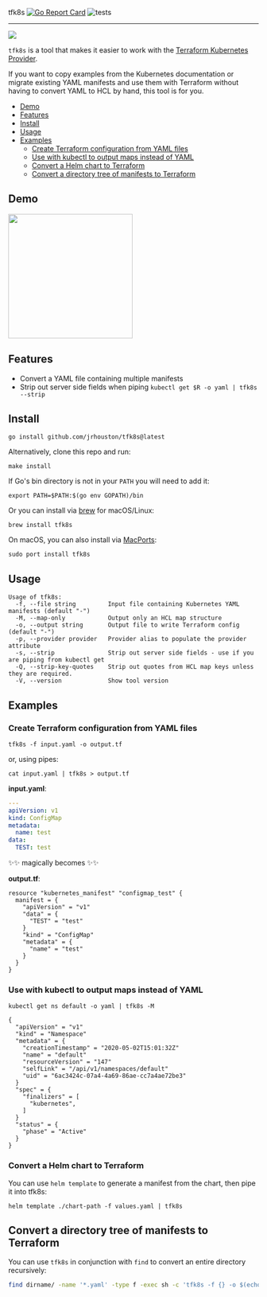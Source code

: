 tfk8s [![Go Report Card](https://goreportcard.com/badge/github.com/jrhouston/tfk8s)](https://goreportcard.com/report/github.com/jrhouston/tfk8s) ![tests](https://github.com/jrhouston/tfk8s/actions/workflows/test.yaml/badge.svg)

---

![](https://media.giphy.com/media/g8GfH3i5F0hby/giphy.gif)

`tfk8s` is a tool that makes it easier to work with the [Terraform Kubernetes Provider](https://github.com/hashicorp/terraform-provider-kubernetes).

If you want to copy examples from the Kubernetes documentation or migrate existing YAML manifests and use them with Terraform without having to convert YAML to HCL by hand, this tool is for you.

- [Demo](#demo)
- [Features](#features)
- [Install](#install)
- [Usage](#usage)
- [Examples](#examples)
  - [Create Terraform configuration from YAML files](#create-terraform-configuration-from-yaml-files)
  - [Use with kubectl to output maps instead of YAML](#use-with-kubectl-to-output-maps-instead-of-yaml)
  - [Convert a Helm chart to Terraform](#convert-a-helm-chart-to-terraform)
  - [Convert a directory tree of manifests to Terraform](#convert-a-directory-tree-of-manifests-to-terraform)

## Demo

[<img src="https://asciinema.org/a/jSmyAg4Ar6EcwKCTCXN8iAJM2.svg" width="250">](https://asciinema.org/a/jSmyAg4Ar6EcwKCTCXN8iAJM2)

## Features

- Convert a YAML file containing multiple manifests
- Strip out server side fields when piping `kubectl get $R -o yaml | tfk8s --strip`

## Install

```
go install github.com/jrhouston/tfk8s@latest
```

Alternatively, clone this repo and run:

```
make install
```

If Go's bin directory is not in your `PATH` you will need to add it:

```
export PATH=$PATH:$(go env GOPATH)/bin
```

Or you can install via [brew](https://formulae.brew.sh/formula/tfk8s) for macOS/Linux:

```
brew install tfk8s
```

On macOS, you can also install via [MacPorts](https://www.macports.org):

```
sudo port install tfk8s
```

## Usage

```
Usage of tfk8s:
  -f, --file string         Input file containing Kubernetes YAML manifests (default "-")
  -M, --map-only            Output only an HCL map structure
  -o, --output string       Output file to write Terraform config (default "-")
  -p, --provider provider   Provider alias to populate the provider attribute
  -s, --strip               Strip out server side fields - use if you are piping from kubectl get
  -Q, --strip-key-quotes    Strip out quotes from HCL map keys unless they are required.
  -V, --version             Show tool version
```

## Examples

### Create Terraform configuration from YAML files

```
tfk8s -f input.yaml -o output.tf
```

or, using pipes:
```
cat input.yaml | tfk8s > output.tf
```

**input.yaml**:
```yaml
---
apiVersion: v1
kind: ConfigMap
metadata:
  name: test
data:
  TEST: test
```

✨✨ magically becomes ✨✨

**output.tf**:
```hcl
resource "kubernetes_manifest" "configmap_test" {
  manifest = {
    "apiVersion" = "v1"
    "data" = {
      "TEST" = "test"
    }
    "kind" = "ConfigMap"
    "metadata" = {
      "name" = "test"
    }
  }
}
```

### Use with kubectl to output maps instead of YAML

```
kubectl get ns default -o yaml | tfk8s -M
```
```hcl
{
  "apiVersion" = "v1"
  "kind" = "Namespace"
  "metadata" = {
    "creationTimestamp" = "2020-05-02T15:01:32Z"
    "name" = "default"
    "resourceVersion" = "147"
    "selfLink" = "/api/v1/namespaces/default"
    "uid" = "6ac3424c-07a4-4a69-86ae-cc7a4ae72be3"
  }
  "spec" = {
    "finalizers" = [
      "kubernetes",
    ]
  }
  "status" = {
    "phase" = "Active"
  }
}
```

### Convert a Helm chart to Terraform

You can use `helm template` to generate a manifest from the chart, then pipe it into tfk8s:

```
helm template ./chart-path -f values.yaml | tfk8s
```

## Convert a directory tree of manifests to Terraform

You can use `tfk8s` in conjunction with `find` to convert an entire directory recursively:

```bash
find dirname/ -name '*.yaml' -type f -exec sh -c 'tfk8s -f {} -o $(echo {} | sed "s/\.[^.]*$//").tf' \;
```
